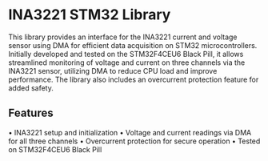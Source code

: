 # INA3221 STM32 Library

This library provides an interface for the INA3221 current and voltage sensor using DMA for efficient data acquisition on STM32 microcontrollers. Initially developed and tested on the STM32F4CEU6 Black Pill, it allows streamlined monitoring of voltage and current on three channels via the INA3221 sensor, utilizing DMA to reduce CPU load and improve performance. The library also includes an overcurrent protection feature for added safety.

## Features

• INA3221 setup and initialization
• Voltage and current readings via DMA for all three channels
• Overcurrent protection for secure operation
• Tested on STM32F4CEU6 Black Pill
